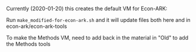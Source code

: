 Currently (2020-01-20) this creates the default VM for Econ-ARK: 

Run `make_modified-for-econ-ark.sh` and it will update files both here and in econ-ark/econ-ark-tools

To make the Methods VM, need to add back in the material in "Old" to add the Methods tools

